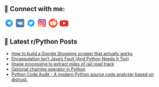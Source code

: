 ## 🔎 Connect with me:
[<img src="https://github.com/bullbesh/bullbesh/blob/main/images/Telegram.png" width="32" height="32" />](https://t.me/bullbesh)
[<img src="https://github.com/bullbesh/bullbesh/blob/main/images/VK.png" width="32" height="32" />](https://vk.com/bullbesh)
[<img src="https://github.com/bullbesh/bullbesh/blob/main/images/Twitter.png" width="32" height="32" />](https://twitter.com/bullbesh1)
[<img src="https://github.com/bullbesh/bullbesh/blob/main/images/Instagram.png" width="32" height="32" />](https://www.instagram.com/bullbesh)
[<img src="https://github.com/bullbesh/bullbesh/blob/main/images/Reddit.png" width="32" height="32" />](https://www.reddit.com/user/bullbesh)
[<img src="https://github.com/bullbesh/bullbesh/blob/main/images/YouTube.png" width="32" height="32" />](https://www.youtube.com/channel/UCtfjRs6uzgq5mfm8S06WTcg)

## 📕 Latest r/Python Posts
<!-- BLOG-POST-LIST:START -->
- [How to build a Google Shopping scraper that actually works](https://www.reddit.com/r/Python/comments/1miljrm/how_to_build_a_google_shopping_scraper_that/)
- [Encapsulation Isn’t Java’s Fault &lpar;And Python Needs It Too&rpar;](https://www.reddit.com/r/Python/comments/1miha0y/encapsulation_isnt_javas_fault_and_python_needs/)
- [Image processing to extract miles of rail road track](https://www.reddit.com/r/Python/comments/1mieaaz/image_processing_to_extract_miles_of_rail_road/)
- [Optional chaining operator in Python](https://www.reddit.com/r/Python/comments/1mid7mt/optional_chaining_operator_in_python/)
- [Python Code Audit - A modern Python source code analyzer based on distrust.](https://www.reddit.com/r/Python/comments/1mid59i/python_code_audit_a_modern_python_source_code/)
<!-- BLOG-POST-LIST:END -->
